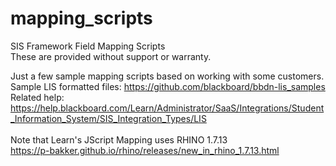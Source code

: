 # mapping_scripts
SIS Framework Field Mapping Scripts<br>
These are provided without support or warranty.

Just a few sample mapping scripts based on working with some customers.</br>
Sample LIS formatted files:  https://github.com/blackboard/bbdn-lis_samples</br>
Related help: https://help.blackboard.com/Learn/Administrator/SaaS/Integrations/Student_Information_System/SIS_Integration_Types/LIS </br>
</br>
Note that Learn's JScript Mapping uses RHINO 1.7.13</br>
https://p-bakker.github.io/rhino/releases/new_in_rhino_1.7.13.html<br>
